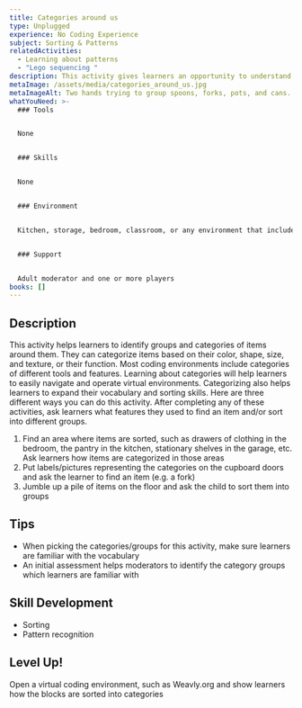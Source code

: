 ```yaml
---
title: Categories around us
type: Unplugged
experience: No Coding Experience
subject: Sorting & Patterns
relatedActivities:
  - Learning about patterns
  - "Lego sequencing "
description: This activity gives learners an opportunity to understand and practice sorting.
metaImage: /assets/media/categories_around_us.jpg
metaImageAlt: Two hands trying to group spoons, forks, pots, and cans.
whatYouNeed: >-
  ### Tools


  None


  ### Skills


  None


  ### Environment


  Kitchen, storage, bedroom, classroom, or any environment that includes different groupings of items


  ### Support


  Adult moderator and one or more players
books: []
---
```

## Description

This activity helps learners to identify groups and categories of items around them. They can categorize items based on their color, shape, size, and texture, or their function. Most coding environments include categories of different tools and features. Learning about categories will help learners to easily navigate and operate virtual environments. Categorizing also helps learners to expand their vocabulary and sorting skills. Here are three different ways you can do this activity. After completing any of these activities, ask learners what features they used to find an item and/or sort into different groups.

1. Find an area where items are sorted, such as drawers of clothing in the bedroom, the pantry in the kitchen, stationary shelves in the garage, etc. Ask learners how items are categorized in those areas
2. Put labels/pictures representing the categories on the cupboard doors and ask the learner to find an item (e.g. a fork)
3. Jumble up a pile of items on the floor and ask the child to sort them into groups

## Tips

* When picking the categories/groups for this activity, make sure learners are familiar with the vocabulary
* An initial assessment helps moderators to identify the category groups which learners are familiar with

## Skill Development

* Sorting
* Pattern recognition

## Level Up!

Open a virtual coding environment, such as Weavly.org and show learners how the blocks are sorted into categories